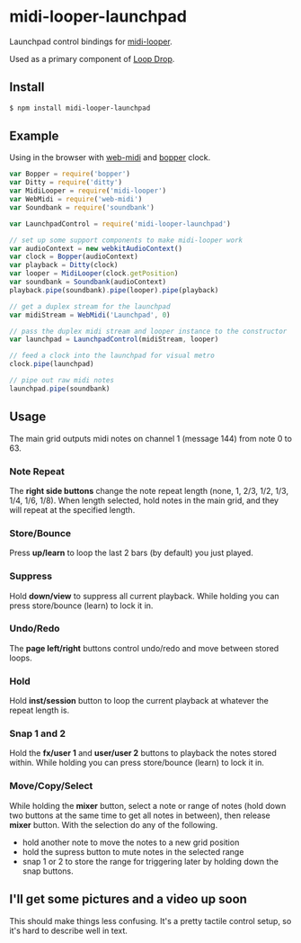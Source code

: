 midi-looper-launchpad
===

Launchpad control bindings for [midi-looper](https://github.com/mmckegg/midi-looper).

Used as a primary component of [Loop Drop](https://github.com/mmckegg/loop-drop-app).

## Install

```bash
$ npm install midi-looper-launchpad
```

## Example

Using in the browser with [web-midi](https://github.com/mmckegg/midi-looper-launchpad) and [bopper](https://github.com/mmckegg/bopper) clock.

```js
var Bopper = require('bopper')
var Ditty = require('ditty')
var MidiLooper = require('midi-looper')
var WebMidi = require('web-midi')
var Soundbank = require('soundbank')

var LaunchpadControl = require('midi-looper-launchpad')

// set up some support components to make midi-looper work
var audioContext = new webkitAudioContext()
var clock = Bopper(audioContext)
var playback = Ditty(clock)
var looper = MidiLooper(clock.getPosition)
var soundbank = Soundbank(audioContext)
playback.pipe(soundbank).pipe(looper).pipe(playback)

// get a duplex stream for the launchpad
var midiStream = WebMidi('Launchpad', 0)

// pass the duplex midi stream and looper instance to the constructor
var launchpad = LaunchpadControl(midiStream, looper)

// feed a clock into the launchpad for visual metro
clock.pipe(launchpad)

// pipe out raw midi notes
launchpad.pipe(soundbank)
```

## Usage

The main grid outputs midi notes on channel 1 (message 144) from note 0 to 63. 

### Note Repeat

The **right side buttons** change the note repeat length (none, 1, 2/3, 1/2, 1/3, 1/4, 1/6, 1/8). When length selected, hold notes in the main grid, and they will repeat at the specified length.

### Store/Bounce

Press **up/learn** to loop the last 2 bars (by default) you just played.

### Suppress

Hold **down/view** to suppress all current playback. While holding you can press store/bounce (learn) to lock it in.

### Undo/Redo

The **page left/right** buttons control undo/redo and move between stored loops.

### Hold

Hold **inst/session** button to loop the current playback at whatever the repeat length is.

### Snap 1 and 2

Hold the **fx/user 1** and **user/user 2** buttons to playback the notes stored within. While holding you can press store/bounce (learn) to lock it in.

### Move/Copy/Select

While holding the **mixer** button, select a note or range of notes (hold down two buttons at the same time to get all notes in between), then release **mixer** button. With the selection do any of the following.
  - hold another note to move the notes to a new grid position
  - hold the supress button to mute notes in the selected range
  - snap 1 or 2 to store the range for triggering later by holding down the snap buttons.

## I'll get some pictures and a video up soon

This should make things less confusing. It's a pretty tactile control setup, so it's hard to describe well in text.
